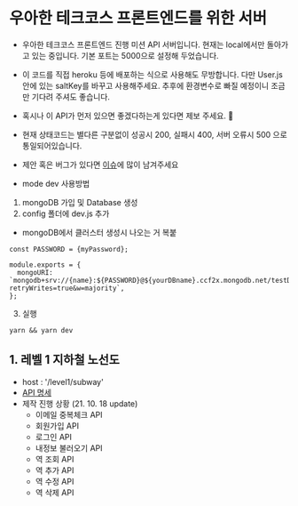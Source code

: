 # 우아한 테크코스 프론트엔드를 위한 서버

- 우아한 테크코스 프론트엔드 진행 미션 API 서버입니다. 현재는 local에서만 돌아가고 있는 중입니다. 기본 포트는 5000으로 설정해 두었습니다.

- 이 코드를 직접 heroku 등에 배포하는 식으로 사용해도 무방합니다. 다만 User.js 안에 있는 saltKey를 바꾸고 사용해주세요. 추후에 환경변수로 빠질 예정이니 조금만 기다려 주셔도 좋습니다.

- 혹시나 이 API가 먼저 있으면 좋겠다하는게 있다면 제보 주세요. 🎃

- 현재 상태코드는 별다른 구분없이 성공시 200, 실패시 400, 서버 오류시 500 으로 통일되어있습니다.

- 제안 혹은 버그가 있다면 [이슈](https://github.com/sunhpark42/woowacourse-server-for-frontend/issues)에 많이 남겨주세요

- mode dev 사용방법

1. mongoDB 가입 및 Database 생성
2. config 폴더에 dev.js 추가

- mongoDB에서 클러스터 생성시 나오는 거 복붙

```
const PASSWORD = {myPassword};

module.exports = {
  mongoURI: `mongodb+srv://{name}:${PASSWORD}@${yourDBname}.ccf2x.mongodb.net/testDB?retryWrites=true&w=majority`,
};
```

3. 실행

```
yarn && yarn dev
```

## 1. 레벨 1 지하철 노선도

- host : '/level1/subway'
- [API 명세](./docs/API_level1_subway.md)
- 제작 진행 상황 (21. 10. 18 update)
  - 이메일 중복체크 API
  - 회원가입 API
  - 로그인 API
  - 내정보 불러오기 API
  - 역 조회 API
  - 역 추가 API
  - 역 수정 API
  - 역 삭제 API
